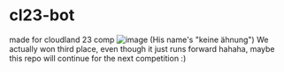 # cl23-bot
made for cloudland 23 comp
![image](https://github.com/mortalinstrument/cl23-bot/assets/63016117/bd596d06-4dc4-48d2-97a6-d2ff2acc9d8d)
(His name's "keine ähnung")
We actually won third place, even though it just runs forward hahaha, maybe this repo will continue for the next competition :)
